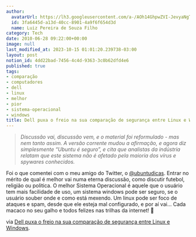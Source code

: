 ```yaml
---
author:
  avatarUrl: https://lh3.googleusercontent.com/a-/AOh14GhpwZVI-JevyaNgTdlrOT6YN20cI6V9Kxtq38Ij8AQ=s100
  id: 3fa6445d-a13d-40cc-8901-4a9f6f654d3d
  name: Luiz Pereira de Souza Filho
category: Tech
date: 2010-06-28 09:22:00+00:00
image: null
last_modified_at: 2023-10-15 01:01:20.239738-03:00
layout: post
notion_id: 4dd22bad-7456-4c4d-9363-3c0b62dfd4e6
published: true
tags:
- comparação
- computadores
- dell
- linux
- melhor
- pior
- sistema-operacional
- windows
title: Dell puxa o freio na sua comparação de segurança entre Linux e Windows
---
```


> _Discussão vai, discussão vem, e o material foi reformulado - mas nem tanto assim. A versão corrente mudou a afirmação, e agora diz simplesmente “Ubuntu é seguro”, e cita que analistas da indústria relatam que este sistema não é afetado pela maioria dos vírus e spywares conhecidos._

Foi o que comentei com o meu amigo do Twitter, o [@ubuntudicas](http://twitter.com/ubuntudicas). Entrar no mérito de qual é melhor vai numa eterna discussão, como discutir futebol, religião ou politica. O melhor Sistema Operacional é aquele que o usuário tem mais facilidade de uso, um sistema windows pode ser seguro, se o usuário souber onde e como está mexendo. Um linux pode ser foco de ataques e spam, desde que ele esteja mal configurado, e por aí vai... Cada macaco no seu galho e todos felizes nas trilhas da internet! 🙂

via [Dell puxa o freio na sua comparação de segurança entre Linux e Windows](http://br-linux.org/2010/dell-puxa-o-freio-na-sua-comparacao-de-seguranca-entre-linux-e-windows/).

